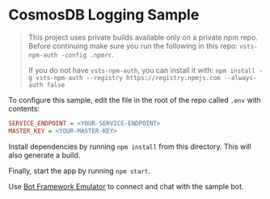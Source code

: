 # CosmosDB Logging Sample

> This project uses private builds available only on a private npm repo. Before continuing make sure you run the following in this repo: `vsts-npm-auth -config .npmrc`.
>
> If you do not have `vsts-npm-auth`, you can install it with: `npm install -g vsts-npm-auth --registry https://registry.npmjs.com --always-auth false`

To configure this sample, edit the file in the root of the repo called `.env` with contents:

```ini
SERVICE_ENDPOINT = <YOUR-SERVICE-ENDPOINT>
MASTER_KEY = <YOUR-MASTER-KEY>
```

Install dependencies by running `npm install` from this directory. This will also generate a build.

Finally, start the app by running `npm start`.

Use [Bot Framework Emulator](https://github.com/Microsoft/BotFramework-Emulator) to connect and chat with the sample bot.
